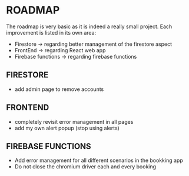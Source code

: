 # ROADMAP
The roadmap is very basic as it is indeed a really small project. 
Each improvement is listed in its own area:
* Firestore -> regarding better management of the firestore aspect
* FrontEnd -> regarding React web app
* Firebase functions -> regarding firebase functions

## FIRESTORE
- add admin page to remove accounts

## FRONTEND
- completely revisit error management in all pages
- add my own alert popup (stop using alerts)

## FIREBASE FUNCTIONS
- Add error management for all different scenarios in the bookking app
- Do not close the chromium driver each and every booking